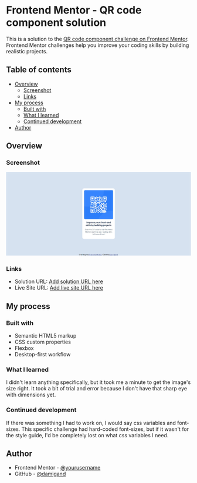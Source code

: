 # Frontend Mentor - QR code component solution

This is a solution to the [QR code component challenge on Frontend Mentor](https://www.frontendmentor.io/challenges/qr-code-component-iux_sIO_H). Frontend Mentor challenges help you improve your coding skills by building realistic projects.

## Table of contents

-   [Overview](#overview)
    -   [Screenshot](#screenshot)
    -   [Links](#links)
-   [My process](#my-process)
    -   [Built with](#built-with)
    -   [What I learned](#what-i-learned)
    -   [Continued development](#continued-development)
-   [Author](#author)

## Overview

### Screenshot

![](./screenshot.jpg)

### Links

-   Solution URL: [Add solution URL here](https://your-solution-url.com)
-   Live Site URL: [Add live site URL here](https://your-live-site-url.com)

## My process

### Built with

-   Semantic HTML5 markup
-   CSS custom properties
-   Flexbox
-   Desktop-first workflow

### What I learned

I didn't learn anything specifically, but it took me a minute to get the image's size right. It took a bit of trial and error because I don't have that sharp eye with dimensions yet.

### Continued development

If there was something I had to work on, I would say css variables and font-sizes. This specific challenge had hard-coded font-sizes, but if it wasn't for the style guide, I'd be completely lost on what css variables I need.

## Author

-   Frontend Mentor - [@yourusername](https://www.frontendmentor.io/profile/damigand)
-   GitHub - [@damigand](https://www.github.com/damigand)

